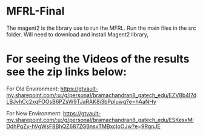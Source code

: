 # MFRL-Final

The magent2 is the library use to run the MFRL. Run the main files in the src folder. Will need to download and install Magent2 library,

# For seeing the Videos of the results see the zip links below:

For Old Environment: https://gtvault-my.sharepoint.com/:u:/g/personal/bramachandran8_gatech_edu/EZV8b4I7dLBJvhCc2xqFOOsB6PZsW9TJaRAK8i3bPpIuwg?e=hAaNHy

For New Environment: https://gtvault-my.sharepoint.com/:u:/g/personal/bramachandran8_gatech_edu/ESKesxMlDdhPqZy-hVgWsF8BhQZ687ZGBnsvTMBxcIoOJw?e=9RgnJE
